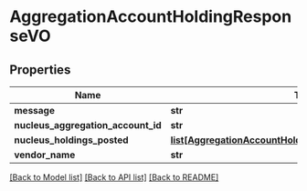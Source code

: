 # AggregationAccountHoldingResponseVO

## Properties
Name | Type | Description | Notes
------------ | ------------- | ------------- | -------------
**message** | **str** |  | [optional] 
**nucleus_aggregation_account_id** | **str** |  | [optional] 
**nucleus_holdings_posted** | [**list[AggregationAccountHoldingResponseInternalObjectVO]**](AggregationAccountHoldingResponseInternalObjectVO.md) |  | [optional] 
**vendor_name** | **str** |  | [optional] 

[[Back to Model list]](../README.md#documentation-for-models) [[Back to API list]](../README.md#documentation-for-api-endpoints) [[Back to README]](../README.md)


